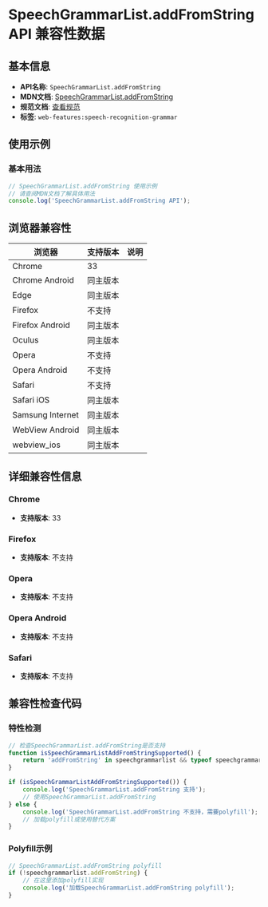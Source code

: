 # SpeechGrammarList.addFromString API 兼容性数据

## 基本信息

- **API名称**: `SpeechGrammarList.addFromString`
- **MDN文档**: [SpeechGrammarList.addFromString](https://developer.mozilla.org/docs/Web/API/SpeechGrammarList/addFromString)
- **规范文档**: [查看规范](https://webaudio.github.io/web-speech-api/#dom-speechgrammarlist-addfromstring)
- **标签**: `web-features:speech-recognition-grammar`

## 使用示例

### 基本用法

```javascript
// SpeechGrammarList.addFromString 使用示例
// 请查阅MDN文档了解具体用法
console.log('SpeechGrammarList.addFromString API');
```

## 浏览器兼容性

| 浏览器 | 支持版本 | 说明 |
|--------|----------|------|
| Chrome | 33 |  |
| Chrome Android | 同主版本 |  |
| Edge | 同主版本 |  |
| Firefox | 不支持 |  |
| Firefox Android | 同主版本 |  |
| Oculus | 同主版本 |  |
| Opera | 不支持 |  |
| Opera Android | 不支持 |  |
| Safari | 不支持 |  |
| Safari iOS | 同主版本 |  |
| Samsung Internet | 同主版本 |  |
| WebView Android | 同主版本 |  |
| webview_ios | 同主版本 |  |

## 详细兼容性信息

### Chrome

- **支持版本**: 33

### Firefox

- **支持版本**: 不支持

### Opera

- **支持版本**: 不支持

### Opera Android

- **支持版本**: 不支持

### Safari

- **支持版本**: 不支持

## 兼容性检查代码

### 特性检测

```javascript
// 检查SpeechGrammarList.addFromString是否支持
function isSpeechGrammarListAddFromStringSupported() {
    return 'addFromString' in speechgrammarlist && typeof speechgrammarlist.addFromString === 'function';
}

if (isSpeechGrammarListAddFromStringSupported()) {
    console.log('SpeechGrammarList.addFromString 支持');
    // 使用SpeechGrammarList.addFromString
} else {
    console.log('SpeechGrammarList.addFromString 不支持，需要polyfill');
    // 加载polyfill或使用替代方案
}
```

### Polyfill示例

```javascript
// SpeechGrammarList.addFromString polyfill
if (!speechgrammarlist.addFromString) {
    // 在这里添加polyfill实现
    console.log('加载SpeechGrammarList.addFromString polyfill');
}
```

